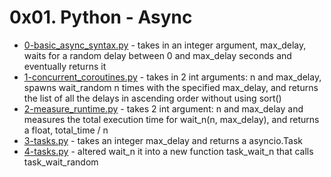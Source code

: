 # 0x01. Python - Async
- [0-basic_async_syntax.py](0-basic_async_syntax.py) - takes in an integer argument, max_delay, waits for a random delay between 0 and max_delay seconds and eventually returns it
- [1-concurrent_coroutines.py](1-concurrent_coroutines.py) - takes in 2 int arguments: n and max_delay, spawns wait_random n times with the specified max_delay, and returns the list of all the delays in ascending order without using sort()
- [2-measure_runtime.py](2-measure_runtime.py) - takes 2 int argument: n and max_delay and measures the total execution time for wait_n(n, max_delay), and returns a float, total_time / n
- [3-tasks.py](3-tasks.py) - takes an integer max_delay and returns a asyncio.Task
- [4-tasks.py](4-tasks.py) - altered wait_n it into a new function task_wait_n that calls task_wait_random
